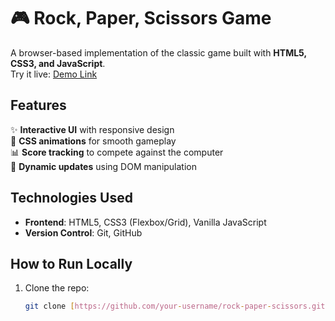 # 🎮 Rock, Paper, Scissors Game

A browser-based implementation of the classic game built with **HTML5, CSS3, and JavaScript**.  
Try it live: [Demo Link](https://saicharan45v.github.io/Rock-Paper-Scissor/)

## Features
✨ **Interactive UI** with responsive design  
🎨 **CSS animations** for smooth gameplay  
📊 **Score tracking** to compete against the computer  
🔄 **Dynamic updates** using DOM manipulation  

## Technologies Used
- **Frontend**: HTML5, CSS3 (Flexbox/Grid), Vanilla JavaScript  
- **Version Control**: Git, GitHub  

## How to Run Locally
1. Clone the repo:
   ```bash
   git clone [https://github.com/your-username/rock-paper-scissors.git](https://saicharan45v.github.io/Rock-Paper-Scissor/)
